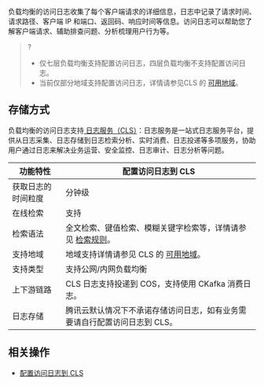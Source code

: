 负载均衡的访问日志收集了每个客户端请求的详细信息，日志中记录了请求时间、请求路径、客户端 IP 和端口、返回码、响应时间等信息。访问日志可以帮助您了解客户端请求、辅助排查问题、分析梳理用户行为等。
>?
>- 仅七层负载均衡支持配置访问日志，四层负载均衡不支持配置访问日志。
>- 当前仅部分地域支持配置访问日志，详情请参见CLS 的 <a href="https://cloud.tencent.com/document/product/614/18940">可用地域</a>。

## 存储方式
负载均衡的访问日志支持[ 日志服务（CLS）](https://intl.cloud.tencent.com/document/product/614)：日志服务是一站式日志服务平台，提供从日志采集、日志存储到日志检索分析、实时消费、日志投递等多项服务，协助用户通过日志来解决业务运营、安全监控、日志审计、日志分析等问题。

<table class="table">
<thead>
<tr>
<th>功能特性</th>
<th>配置访问日志到 CLS</th>
</tr>
</thead>
<tbody>
<tr>
<td>获取日志的时间粒度 </td>
<td> 分钟级</td>
</tr>
<tr>
<td>在线检索 </td>
<td> 支持</td>
</tr>
<tr>
<td>检索语法 </td>
<td>全文检索、键值检索、模糊关键字检索等，详情请参见 <a href="https://intl.cloud.tencent.com/document/product/614/37882">检索规则</a>。</td>
</tr>
<tr>
<td>支持地域 </td>
<td>地域支持详情请参见 CLS 的 <a href="https://intl.cloud.tencent.com/document/product/614/18940">可用地域</a>。</td>
</tr>
<tr>
<td>支持类型 </td>
<td> 支持公网/内网负载均衡</td>
</tr>
<tr>
<td>上下游链路 </td>
<td> CLS 日志支持投递到 COS，支持使用 CKafka 消费日志。</td>
</tr> 
<tr>
<td>日志存储 </td>
<td>腾讯云默认情况下不承诺存储访问日志，如有业务需要请自行配置访问日志到 CLS。</td>
</tr>
</tbody></table>

## 相关操作
- [配置访问日志到 CLS](https://intl.cloud.tencent.com/document/product/214/35063)
